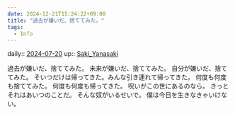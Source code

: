 ```yaml
---
date: 2024-12-21T15:24:22+09:00
title: "過去が嫌いだ、捨ててみた。"
tags:
  - Info
---
```


daily:: [2024-07-20](/Daily_Note/2024-07-20.md)
up:: [Saki_Yanasaki](../Bar/Novel/Nacaria/Saki_Yanasaki.md)

過去が嫌いだ、捨ててみた。
未来が嫌いだ、捨ててみた。
自分が嫌いだ、捨ててみた。
そいつだけは帰ってきた。みんな引き連れて帰ってきた。
何度も何度も捨ててみた。
何度も何度も帰ってきた。
呪いがこの世にあるのなら。
きっとそれはあいつのことだ。
そんな奴がいるせいで。
僕は今日を生きなきゃいけない。